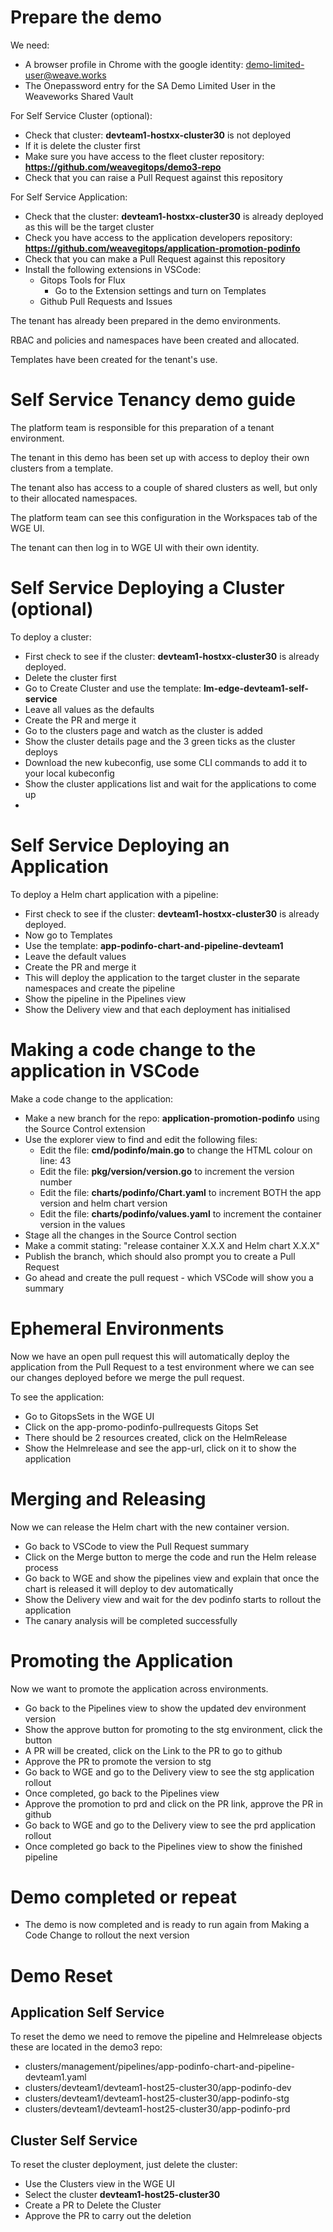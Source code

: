 # Prepare the demo

We need:
* A browser profile in Chrome with the google identity: demo-limited-user@weave.works
* The Onepassword entry for the SA Demo Limited User in the Weaveworks Shared Vault

For Self Service Cluster (optional):
* Check that cluster: **devteam1-hostxx-cluster30** is not deployed
* If it is delete the cluster first
* Make sure you have access to the fleet cluster repository: **https://github.com/weavegitops/demo3-repo**
* Check that you can raise a Pull Request against this repository

For Self Service Application:
* Check that the cluster: **devteam1-hostxx-cluster30** is already deployed as this will be the target cluster
* Check you have access to the application developers repository: **https://github.com/weavegitops/application-promotion-podinfo**
* Check that you can make a Pull Request against this repository
* Install the following extensions in VSCode:
    * Gitops Tools for Flux
        * Go to the Extension settings and turn on Templates
    * Github Pull Requests and Issues

The tenant has already been prepared in the demo environments.

RBAC and policies and namespaces have been created and allocated.

Templates have been created for the tenant's use.

# Self Service Tenancy demo guide

The platform team is responsible for this preparation of a tenant environment.

The tenant in this demo has been set up with access to deploy their own clusters from a template.

The tenant also has access to a couple of shared clusters as well, but only to their allocated namespaces.

The platform team can see this configuration in the Workspaces tab of the WGE UI.

The tenant can then log in to WGE UI with their own identity.

# Self Service Deploying a Cluster (optional)

To deploy a cluster:
* First check to see if the cluster: **devteam1-hostxx-cluster30** is already deployed.
* Delete the cluster first
* Go to Create Cluster and use the template: **lm-edge-devteam1-self-service**
* Leave all values as the defaults
* Create the PR and merge it
* Go to the clusters page and watch as the cluster is added
* Show the cluster details page and the 3 green ticks as the cluster deploys
* Download the new kubeconfig, use some CLI commands to add it to your local kubeconfig
* Show the cluster applications list and wait for the applications to come up
* 

# Self Service Deploying an Application

To deploy a Helm chart application with a pipeline:
* First check to see if the cluster: **devteam1-hostxx-cluster30** is already deployed.
* Now go to Templates
* Use the template: **app-podinfo-chart-and-pipeline-devteam1**
* Leave the default values
* Create the PR and merge it
* This will deploy the application to the target cluster in the separate namespaces and create the pipeline
* Show the pipeline in the Pipelines view
* Show the Delivery view and that each deployment has initialised

# Making a code change to the application in VSCode

Make a code change to the application:
* Make a new branch for the repo: **application-promotion-podinfo** using the Source Control extension
* Use the explorer view to find and edit the following files:
  * Edit the file: **cmd/podinfo/main.go** to change the HTML colour on line: 43
  * Edit the file: **pkg/version/version.go** to increment the version number
  * Edit the file: **charts/podinfo/Chart.yaml** to increment BOTH the app version and helm chart version
  * Edit the file: **charts/podinfo/values.yaml** to increment the container version in the values
* Stage all the changes in the Source Control section
* Make a commit stating: "release container X.X.X and Helm chart X.X.X"
* Publish the branch, which should also prompt you to create a Pull Request
* Go ahead and create the pull request - which VSCode will show you a summary

# Ephemeral Environments

Now we have an open pull request this will automatically deploy the application from the Pull Request to a test environment where we can see our changes deployed before we merge the pull request.

To see the application:
* Go to GitopsSets in the WGE UI
* Click on the app-promo-podinfo-pullrequests Gitops Set
* There should be 2 resources created, click on the HelmRelease
* Show the Helmrelease and see the app-url, click on it to show the application

# Merging and Releasing

Now we can release the Helm chart with the new container version.

* Go back to VSCode to view the Pull Request summary
* Click on the Merge button to merge the code and run the Helm release process
* Go back to WGE and show the pipelines view and explain that once the chart is released it will deploy to dev automatically
* Show the Delivery view and wait for the dev podinfo starts to rollout the application
* The canary analysis will be completed successfully

# Promoting the Application

Now we want to promote the application across environments.

* Go back to the Pipelines view to show the updated dev environment version
* Show the approve button for promoting to the stg environment, click the button
* A PR will be created, click on the Link to the PR to go to github
* Approve the PR to promote the version to stg
* Go back to WGE and go to the Delivery view to see the stg application rollout
* Once completed, go back to the Pipelines view
* Approve the promotion to prd and click on the PR link, approve the PR in github
* Go back to WGE and go to the Delivery view to see the prd application rollout
* Once completed go back to the Pipelines view to show the finished pipeline

# Demo completed or repeat

* The demo is now completed and is ready to run again from Making a Code Change to rollout the next version

# Demo Reset

## Application Self Service

To reset the demo we need to remove the pipeline and Helmrelease objects these are located in the demo3 repo:
* clusters/management/pipelines/app-podinfo-chart-and-pipeline-devteam1.yaml
* clusters/devteam1/devteam1-host25-cluster30/app-podinfo-dev
* clusters/devteam1/devteam1-host25-cluster30/app-podinfo-stg
* clusters/devteam1/devteam1-host25-cluster30/app-podinfo-prd

## Cluster Self Service

To reset the cluster deployment, just delete the cluster:
* Use the Clusters view in the WGE UI
* Select the cluster **devteam1-host25-cluster30**
* Create a PR to Delete the Cluster
* Approve the PR to carry out the deletion
